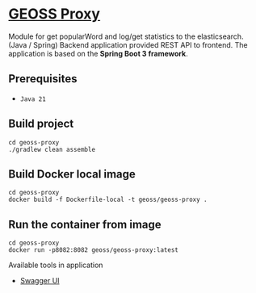 # [GEOSS Proxy](geoss-proxy/README.md)

Module for get popularWord and log/get statistics to the elasticsearch. (Java / Spring)
Backend application provided REST API to frontend.
The application is based on the **Spring Boot 3 framework**.

## Prerequisites

- `Java 21`
## Build project

```shell
cd geoss-proxy
./gradlew clean assemble
```

## Build Docker local image

```shell
cd geoss-proxy
docker build -f Dockerfile-local -t geoss/geoss-proxy .
```

## Run the container from image
```shell
cd geoss-proxy
docker run -p8082:8082 geoss/geoss-proxy:latest
```

Available tools in application
- [Swagger UI](http://localhost:8082/swagger-ui/index.html)
